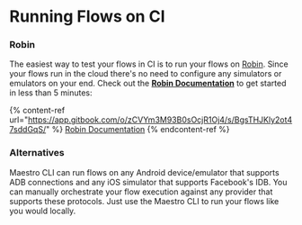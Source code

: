 # Running Flows on CI

### Robin

The easiest way to test your flows in CI is to run your flows on [Robin](https://www.robintest.com/). Since your flows run in the cloud there's no need to configure any simulators or emulators on your end. Check out the [**Robin Documentation**](https://app.gitbook.com/o/zCVYm3M93B0sOcjR1Oj4/s/BgsTHJKly2ot47sddGqS/) to get started in less than 5 minutes:

{% content-ref url="https://app.gitbook.com/o/zCVYm3M93B0sOcjR1Oj4/s/BgsTHJKly2ot47sddGqS/" %}
[Robin Documentation](https://app.gitbook.com/o/zCVYm3M93B0sOcjR1Oj4/s/BgsTHJKly2ot47sddGqS/)
{% endcontent-ref %}

### Alternatives

Maestro CLI can run flows on any Android device/emulator that supports ADB connections and any iOS simulator that supports Facebook's IDB. You can manually orchestrate your flow execution against any provider that supports these protocols. Just use the Maestro CLI to run your flows like you would locally.
